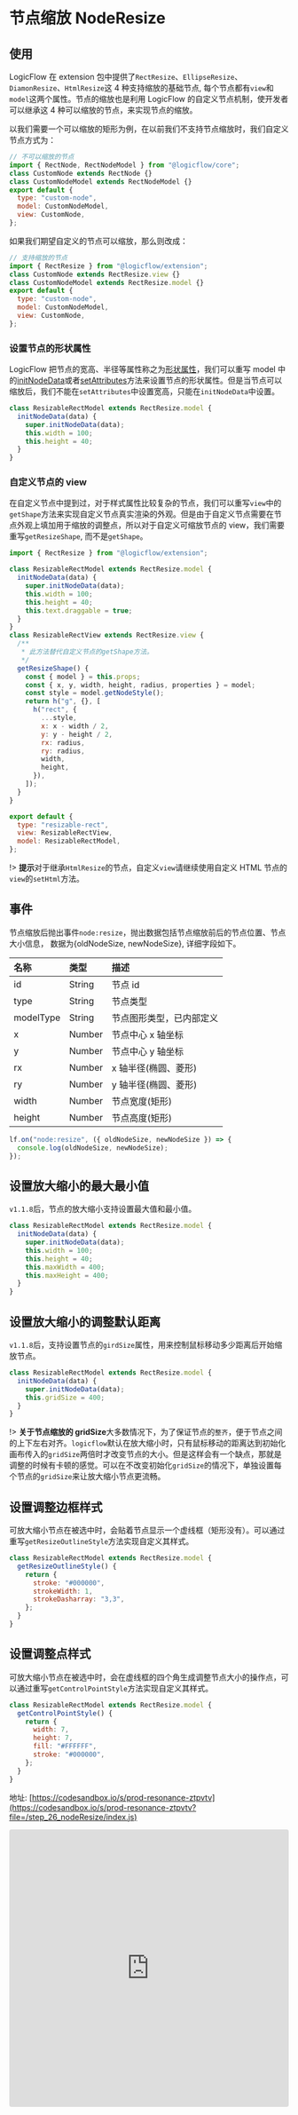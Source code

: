 # 节点缩放 NodeResize

## 使用

LogicFlow 在 extension 包中提供了`RectResize`、`EllipseResize`、`DiamonResize`、`HtmlResize`这 4 种支持缩放的基础节点, 每个节点都有`view`和`model`这两个属性。节点的缩放也是利用 LogicFlow 的自定义节点机制，使开发者可以继承这 4 种可以缩放的节点，来实现节点的缩放。

以我们需要一个可以缩放的矩形为例，在以前我们不支持节点缩放时，我们自定义节点方式为：

```js
// 不可以缩放的节点
import { RectNode, RectNodeModel } from "@logicflow/core";
class CustomNode extends RectNode {}
class CustomNodeModel extends RectNodeModel {}
export default {
  type: "custom-node",
  model: CustomNodeModel,
  view: CustomNode,
};
```

如果我们期望自定义的节点可以缩放，那么则改成：

```js
// 支持缩放的节点
import { RectResize } from "@logicflow/extension";
class CustomNode extends RectResize.view {}
class CustomNodeModel extends RectResize.model {}
export default {
  type: "custom-node",
  model: CustomNodeModel,
  view: CustomNode,
};
```

### 设置节点的形状属性

LogicFlow 把节点的宽高、半径等属性称之为[形状属性](zh/api/nodeModelApi#形状属性)，我们可以重写 model 中的[initNodeData](en/api/nodeModelApi#getoutlinestyle)或者[setAttributes](zh/api/nodeModelApi#setattributes)方法来设置节点的形状属性。但是当节点可以缩放后，我们不能在`setAttributes`中设置宽高，只能在`initNodeData`中设置。

```js
class ResizableRectModel extends RectResize.model {
  initNodeData(data) {
    super.initNodeData(data);
    this.width = 100;
    this.height = 40;
  }
}
```

### 自定义节点的 view

在自定义节点中提到过，对于样式属性比较复杂的节点，我们可以重写`view`中的`getShape`方法来实现自定义节点真实渲染的外观。但是由于自定义节点需要在节点外观上填加用于缩放的调整点，所以对于自定义可缩放节点的 view，我们需要重写`getResizeShape`, 而不是`getShape`。

```js
import { RectResize } from "@logicflow/extension";

class ResizableRectModel extends RectResize.model {
  initNodeData(data) {
    super.initNodeData(data);
    this.width = 100;
    this.height = 40;
    this.text.draggable = true;
  }
}
class ResizableRectView extends RectResize.view {
  /**
   * 此方法替代自定义节点的getShape方法。
   */
  getResizeShape() {
    const { model } = this.props;
    const { x, y, width, height, radius, properties } = model;
    const style = model.getNodeStyle();
    return h("g", {}, [
      h("rect", {
        ...style,
        x: x - width / 2,
        y: y - height / 2,
        rx: radius,
        ry: radius,
        width,
        height,
      }),
    ]);
  }
}

export default {
  type: "resizable-rect",
  view: ResizableRectView,
  model: ResizableRectModel,
};
```

!> **提示**对于继承`HtmlResize`的节点，自定义`view`请继续使用自定义 HTML 节点的`view`的`setHtml`方法。

## 事件

节点缩放后抛出事件`node:resize`，抛出数据包括节点缩放前后的节点位置、节点大小信息， 数据为{oldNodeSize, newNodeSize}, 详细字段如下。

| 名称      | 类型   | 描述                     |
| :-------- | :----- | :----------------------- |
| id        | String | 节点 id                  |
| type      | String | 节点类型                 |
| modelType | String | 节点图形类型，已内部定义 |
| x         | Number | 节点中心 x 轴坐标        |
| y         | Number | 节点中心 y 轴坐标        |
| rx        | Number | x 轴半径(椭圆、菱形)     |
| ry        | Number | y 轴半径(椭圆、菱形)     |
| width     | Number | 节点宽度(矩形)           |
| height    | Number | 节点高度(矩形)           |

```js
lf.on("node:resize", ({ oldNodeSize, newNodeSize }) => {
  console.log(oldNodeSize, newNodeSize);
});
```

## 设置放大缩小的最大最小值

`v1.1.8`后，节点的放大缩小支持设置最大值和最小值。

```js
class ResizableRectModel extends RectResize.model {
  initNodeData(data) {
    super.initNodeData(data);
    this.width = 100;
    this.height = 40;
    this.maxWidth = 400;
    this.maxHeight = 400;
  }
}
```

## 设置放大缩小的调整默认距离

`v1.1.8`后，支持设置节点的`girdSize`属性，用来控制鼠标移动多少距离后开始缩放节点。

```js
class ResizableRectModel extends RectResize.model {
  initNodeData(data) {
    super.initNodeData(data);
    this.gridSize = 400;
  }
}
```

!> **关于节点缩放的 gridSize**大多数情况下，为了保证节点的`整齐`，便于节点之间的上下左右对齐。`logicflow`默认在放大缩小时，只有鼠标移动的距离达到初始化画布传入的`gridSize`两倍时才改变节点的大小。但是这样会有一个缺点，那就是调整的时候有卡顿的感觉。可以在不改变初始化`gridSize`的情况下，单独设置每个节点的`gridSize`来让放大缩小节点更流畅。

## 设置调整边框样式

可放大缩小节点在被选中时，会贴着节点显示一个虚线框（矩形没有）。可以通过重写`getResizeOutlineStyle`方法实现自定义其样式。

```js
class ResizableRectModel extends RectResize.model {
  getResizeOutlineStyle() {
    return {
      stroke: "#000000",
      strokeWidth: 1,
      strokeDasharray: "3,3",
    };
  }
}
```

## 设置调整点样式

可放大缩小节点在被选中时，会在虚线框的四个角生成调整节点大小的操作点，可以通过重写`getControlPointStyle`方法实现自定义其样式。

```js
class ResizableRectModel extends RectResize.model {
  getControlPointStyle() {
    return {
      width: 7,
      height: 7,
      fill: "#FFFFFF",
      stroke: "#000000",
    };
  }
}
```

地址: [https://codesandbox.io/s/prod-resonance-ztpvtv](https://codesandbox.io/s/prod-resonance-ztpvtv?file=/step_26_nodeResize/index.js)

<iframe src="https://codesandbox.io/embed/prod-resonance-ztpvtv?fontsize=14&hidenavigation=1&theme=dark&view=preview"
     style="width:100%; height:500px; border:0; border-radius: 4px; overflow:hidden;"
     title="prod-resonance-ztpvtv"
     allow="accelerometer; ambient-light-sensor; camera; encrypted-media; geolocation; gyroscope; hid; microphone; midi; payment; usb; vr; xr-spatial-tracking"
     sandbox="allow-forms allow-modals allow-popups allow-presentation allow-same-origin allow-scripts"
   ></iframe>
